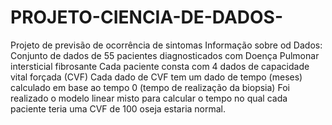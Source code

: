 # PROJETO-CIENCIA-DE-DADOS-
Projeto de previsão de ocorrência de sintomas
Informação sobre od Dados:
Conjunto de dados de 55 pacientes diagnosticados com Doença Pulmonar intersticial fibrosante 
Cada paciente consta com 4 dados de capacidade vital forçada (CVF)
Cada dado de CVF tem um dado de tempo (meses) calculado em base ao tempo 0 (tempo de realização da biopsia)
Foi realizado o modelo linear misto para calcular o tempo no qual cada paciente teria uma CVF de 100 oseja estaria normal. 

